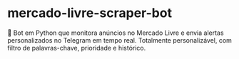 # mercado-livre-scraper-bot
🔔 Bot em Python que monitora anúncios no Mercado Livre e envia alertas personalizados no Telegram em tempo real. Totalmente personalizável, com filtro de palavras-chave, prioridade e histórico.
